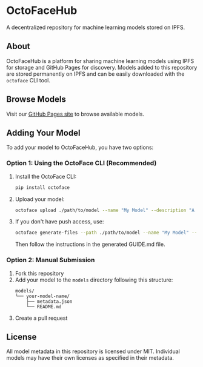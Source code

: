 # OctoFaceHub

A decentralized repository for machine learning models stored on IPFS.

## About

OctoFaceHub is a platform for sharing machine learning models using IPFS for storage and GitHub Pages for discovery. Models added to this repository are stored permanently on IPFS and can be easily downloaded with the `octoface` CLI tool.

## Browse Models

Visit our [GitHub Pages site](https://octofacehub.github.io) to browse available models.

## Adding Your Model

To add your model to OctoFaceHub, you have two options:

### Option 1: Using the OctoFace CLI (Recommended)

1. Install the OctoFace CLI:

   ```bash
   pip install octoface
   ```

2. Upload your model:

   ```bash
   octoface upload ./path/to/model --name "My Model" --description "A description" --tags "tag1,tag2"
   ```

3. If you don't have push access, use:
   ```bash
   octoface generate-files --path ./path/to/model --name "My Model" --description "A description" --tags "tag1,tag2"
   ```
   Then follow the instructions in the generated GUIDE.md file.

### Option 2: Manual Submission

1. Fork this repository
2. Add your model to the `models` directory following this structure:
   ```
   models/
   └── your-model-name/
       ├── metadata.json
       └── README.md
   ```
3. Create a pull request

## License

All model metadata in this repository is licensed under MIT.
Individual models may have their own licenses as specified in their metadata.
